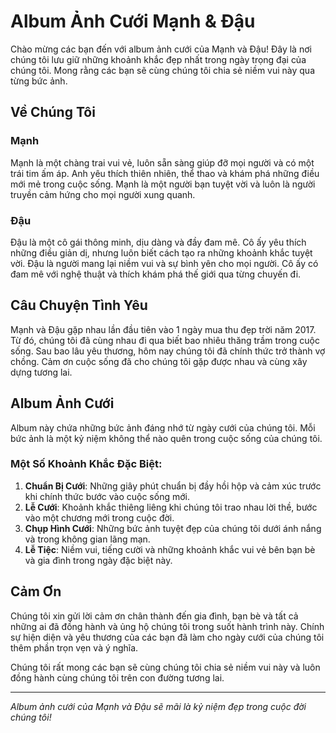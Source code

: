 # Album Ảnh Cưới Mạnh & Đậu

Chào mừng các bạn đến với album ảnh cưới của Mạnh và Đậu! Đây là nơi chúng tôi lưu giữ những khoảnh khắc đẹp nhất trong ngày trọng đại của chúng tôi. Mong rằng các bạn sẽ cùng chúng tôi chia sẻ niềm vui này qua từng bức ảnh.

## Về Chúng Tôi

### Mạnh
Mạnh là một chàng trai vui vẻ, luôn sẵn sàng giúp đỡ mọi người và có một trái tim ấm áp. Anh yêu thích thiên nhiên, thể thao và khám phá những điều mới mẻ trong cuộc sống. Mạnh là một người bạn tuyệt vời và luôn là người truyền cảm hứng cho mọi người xung quanh.

### Đậu
Đậu là một cô gái thông minh, dịu dàng và đầy đam mê. Cô ấy yêu thích những điều giản dị, nhưng luôn biết cách tạo ra những khoảnh khắc tuyệt vời. Đậu là người mang lại niềm vui và sự bình yên cho mọi người. Cô ấy có đam mê với nghệ thuật và thích khám phá thế giới qua từng chuyến đi.

## Câu Chuyện Tình Yêu

Mạnh và Đậu gặp nhau lần đầu tiên vào 1 ngày mua thu đẹp trời năm 2017. Từ đó, chúng tôi đã cùng nhau đi qua biết bao nhiêu thăng trầm trong cuộc sống. Sau bao lâu yêu thương, hôm nay chúng tôi đã chính thức trở thành vợ chồng. Cảm ơn cuộc sống đã cho chúng tôi gặp được nhau và cùng xây dựng tương lai.

## Album Ảnh Cưới

Album này chứa những bức ảnh đáng nhớ từ ngày cưới của chúng tôi. Mỗi bức ảnh là một kỷ niệm không thể nào quên trong cuộc sống của chúng tôi.



### Một Số Khoảnh Khắc Đặc Biệt:

1. **Chuẩn Bị Cưới**: Những giây phút chuẩn bị đầy hồi hộp và cảm xúc trước khi chính thức bước vào cuộc sống mới.
2. **Lễ Cưới**: Khoảnh khắc thiêng liêng khi chúng tôi trao nhau lời thề, bước vào một chương mới trong cuộc đời.
3. **Chụp Hình Cưới**: Những bức ảnh tuyệt đẹp của chúng tôi dưới ánh nắng và trong không gian lãng mạn.
4. **Lễ Tiệc**: Niềm vui, tiếng cười và những khoảnh khắc vui vẻ bên bạn bè và gia đình trong ngày đặc biệt này.

## Cảm Ơn

Chúng tôi xin gửi lời cảm ơn chân thành đến gia đình, bạn bè và tất cả những ai đã đồng hành và ủng hộ chúng tôi trong suốt hành trình này. Chính sự hiện diện và yêu thương của các bạn đã làm cho ngày cưới của chúng tôi thêm phần trọn vẹn và ý nghĩa.

Chúng tôi rất mong các bạn sẽ cùng chúng tôi chia sẻ niềm vui này và luôn đồng hành cùng chúng tôi trên con đường tương lai.

---

*Album ảnh cưới của Mạnh và Đậu sẽ mãi là kỷ niệm đẹp trong cuộc đời chúng tôi!*
